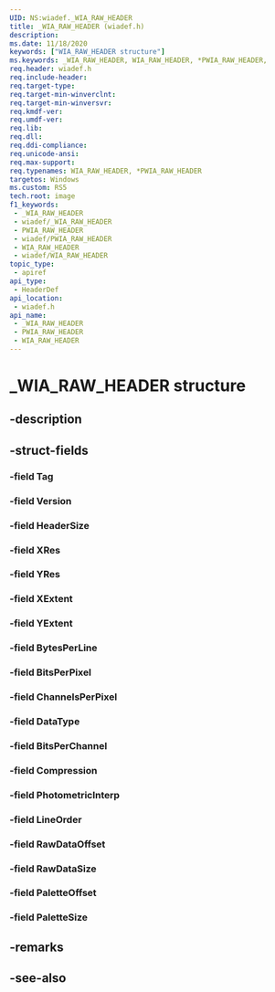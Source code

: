 ```yaml
---
UID: NS:wiadef._WIA_RAW_HEADER
title: _WIA_RAW_HEADER (wiadef.h)
description: 
ms.date: 11/18/2020
keywords: ["WIA_RAW_HEADER structure"]
ms.keywords: _WIA_RAW_HEADER, WIA_RAW_HEADER, *PWIA_RAW_HEADER,
req.header: wiadef.h
req.include-header: 
req.target-type: 
req.target-min-winverclnt: 
req.target-min-winversvr: 
req.kmdf-ver: 
req.umdf-ver: 
req.lib: 
req.dll: 
req.ddi-compliance: 
req.unicode-ansi: 
req.max-support: 
req.typenames: WIA_RAW_HEADER, *PWIA_RAW_HEADER
targetos: Windows
ms.custom: RS5
tech.root: image
f1_keywords:
 - _WIA_RAW_HEADER
 - wiadef/_WIA_RAW_HEADER
 - PWIA_RAW_HEADER
 - wiadef/PWIA_RAW_HEADER
 - WIA_RAW_HEADER
 - wiadef/WIA_RAW_HEADER
topic_type:
 - apiref
api_type:
 - HeaderDef
api_location:
 - wiadef.h
api_name:
 - _WIA_RAW_HEADER
 - PWIA_RAW_HEADER
 - WIA_RAW_HEADER
---
```


# _WIA_RAW_HEADER structure


## -description

## -struct-fields

### -field Tag

### -field Version

### -field HeaderSize

### -field XRes

### -field YRes

### -field XExtent

### -field YExtent

### -field BytesPerLine

### -field BitsPerPixel

### -field ChannelsPerPixel

### -field DataType

### -field BitsPerChannel

### -field Compression

### -field PhotometricInterp

### -field LineOrder

### -field RawDataOffset

### -field RawDataSize

### -field PaletteOffset

### -field PaletteSize

## -remarks

## -see-also

